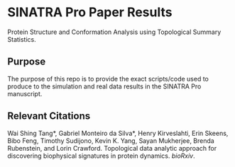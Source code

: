 # SINATRA Pro Paper Results

Protein Structure and Conformation Analysis using Topological Summary Statistics.

## Purpose 

The purpose of this repo is to provide the exact scripts/code used to produce to the simulation and real data results in the SINATRA Pro manuscript.

## Relevant Citations

Wai Shing Tang*, Gabriel Monteiro da Silva*, Henry Kirveslahti, Erin Skeens, Bibo Feng, Timothy Sudijono, Kevin K. Yang, Sayan Mukherjee, Brenda Rubenstein, and Lorin Crawford. Topological data analytic approach for discovering biophysical signatures in protein dynamics. _bioRxiv_.

